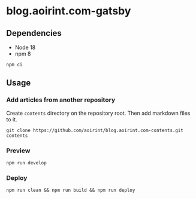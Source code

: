 # blog.aoirint.com-gatsby

## Dependencies

- Node 18
- npm 8

```shell
npm ci
```

## Usage
### Add articles from another repository

Create `contents` directory on the repository root.
Then add markdown files to it.

```shell
git clone https://github.com/aoirint/blog.aoirint.com-contents.git contents
```

### Preview

```shell
npm run develop
```

### Deploy

```shell
npm run clean && npm run build && npm run deploy
```
